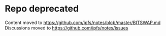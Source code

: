 # Repo deprecated

Content moved to https://github.com/ipfs/notes/blob/master/BITSWAP.md
Discussions moved to https://github.com/ipfs/notes/issues
